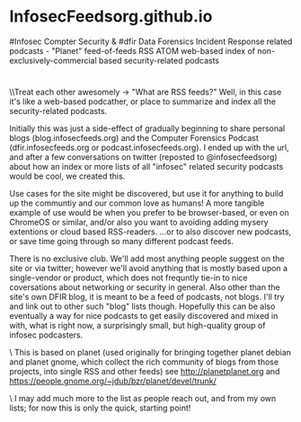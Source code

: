 # InfosecFeedsorg.github.io
#Infosec Compter Security & #dfir Data Forensics Incident Response related podcasts - "Planet" feed-of-feeds RSS ATOM web-based index of non-exclusively-commercial based security-related podcasts

#
#

\\\Treat each other awesomely -> "What are RSS feeds?"  Well, in this case it's like a web-based podcather, or place to summarize and index all the security-related podcasts.  

Initially this was just a side-effect of gradually beginning to share personal blogs (blog.infosecfeeds.org) and the Computer Forensics Podcast (dfir.infosecfeeds.org or podcast.infosecfeeds.org).  I ended up with the url, and after a few conversations on twitter (reposted to  @infosecfeedsorg) about how an index or more lists of all "infosec" related security podcasts would be cool, we created this.

Use cases for the site might be discovered, but use it for anything to build up the communtiy and our common love as humans!  A more tangible example of use would be when you prefer to be browser-based, or even on ChromeOS or similar, and/or also you want to avoiding adding mysery extentions or cloud based RSS-readers. ...or to also discover new podcasts, or save time going through so many different podcast feeds. 

There is no exclusive club.  We'll add most anything people suggest on the site or via twitter; however we'll avoid anything that is mostly based upon a single-vendor or product, which does not frequntly tie-in to nice coversations about networking or security in general. Also other than the site's own DFIR blog, it is meant to be a feed of podcasts, not blogs.  I'll try and link out to other such "blog" lists though. Hopefully this can be also eventually a way for nice podcasts to get easily discovered and mixed in with, what is right now, a surprisingly small, but high-quality group of infosec podcasters.  

\\ This is based on planet (used originally for bringing together planet debian and planet gnome, which collect the rich community of blogs from those projects, into single RSS and other feeds)  see http://planetplanet.org and https://people.gnome.org/~jdub/bzr/planet/devel/trunk/

\ I may add much more to the list as people reach out, and from my own lists; for now this is only the quick, starting point!

